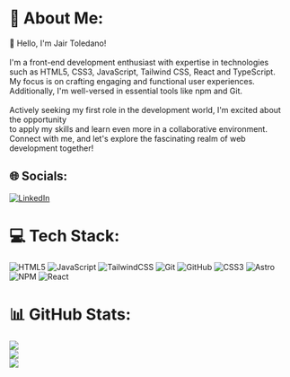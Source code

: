 # 💫 About Me:
👋 Hello, I'm Jair Toledano!<br><br>I'm a front-end development enthusiast with expertise in technologies<br>such as HTML5, CSS3, JavaScript, Tailwind CSS, React and TypeScript.<br>My focus is on crafting engaging and functional user experiences.<br>Additionally, I'm well-versed in essential tools like npm and Git.<br><br>Actively seeking my first role in the development world, I'm excited about the opportunity<br>to apply my skills and learn even more in a collaborative environment.<br>Connect with me, and let's explore the fascinating realm of web development together!<br>


## 🌐 Socials:
[![LinkedIn](https://img.shields.io/badge/LinkedIn-%230077B5.svg?logo=linkedin&logoColor=white)](https://linkedin.com/in/https://www.linkedin.com/in/jairtoledano/) 

# 💻 Tech Stack:
![HTML5](https://img.shields.io/badge/html5-%23E34F26.svg?style=flat&logo=html5&logoColor=white) ![JavaScript](https://img.shields.io/badge/javascript-%23323330.svg?style=flat&logo=javascript&logoColor=%23F7DF1E) ![TailwindCSS](https://img.shields.io/badge/tailwindcss-%2338B2AC.svg?style=flat&logo=tailwind-css&logoColor=white) ![Git](https://img.shields.io/badge/git-%23F05033.svg?style=flat&logo=git&logoColor=white) ![GitHub](https://img.shields.io/badge/github-%23121011.svg?style=flat&logo=github&logoColor=white) ![CSS3](https://img.shields.io/badge/css3-%231572B6.svg?style=flat&logo=css3&logoColor=white) ![Astro](https://img.shields.io/badge/astro-%232C2052.svg?style=flat&logo=astro&logoColor=white) ![NPM](https://img.shields.io/badge/NPM-%23CB3837.svg?style=flat&logo=npm&logoColor=white) ![React](https://img.shields.io/badge/react-%2320232a.svg?style=flat&logo=react&logoColor=%2361DAFB)
# 📊 GitHub Stats:
![](https://github-readme-stats.vercel.app/api?username=HeroYayo&theme=blueberry&hide_border=false&include_all_commits=true&count_private=false)<br/>
![](https://nirzak-streak-stats.vercel.app/?user=HeroYayo&theme=blueberry&hide_border=false)<br/>
![](https://github-readme-stats.vercel.app/api/top-langs/?username=HeroYayo&theme=blueberry&hide_border=false&include_all_commits=true&count_private=false&layout=compact)

<!-- Proudly created with GPRM ( https://gprm.itsvg.in ) -->
